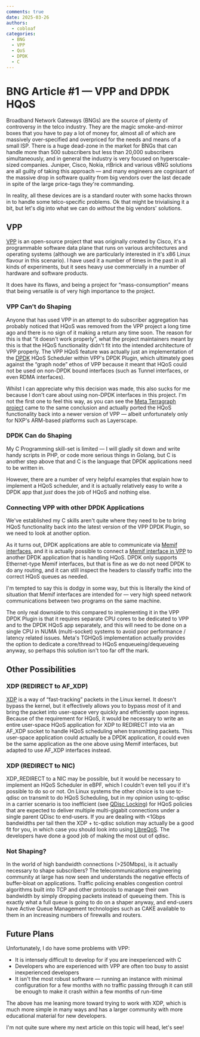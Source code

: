 ```yaml
---
comments: true
date: 2025-03-26
authors:
  - cobloaf
categories:
  - BNG
  - VPP
  - QoS
  - DPDK
  - C
---
```


# BNG Article #1 — VPP and DPDK HQoS

Broadband Network Gateways (BNGs) are the source of plenty of controversy in the telco industry. They are the magic smoke-and-mirror boxes that you have to pay a lot of money for, almost all of which are massively over-specified and overpriced for the needs and means of a small ISP. There is a huge dead-zone in the market for BNGs that can handle more than 500 subscribers but less than 20,000 subscribers simultaneously, and in general the industry is very focused on hyperscale-sized companies. Juniper, Cisco, Nokia, rtBrick and various vBNG solutions are all guilty of taking this approach — and many engineers are cognisant of the massive drop in software quality from big vendors over the last decade in spite of the large price-tags they're commanding.

In reality, all these devices are is a standard router with some hacks thrown in to handle some telco-specific problems. Ok that might be trivialising it a bit, but let's dig into what we can do _without_ the big vendors' solutions.

<!-- more -->

## VPP

[VPP](https://fd.io/docs/vpp/master) is an open-source project that was originally created by Cisco, it's a programmable software data plane that runs on various architectures and operating systems (although we are particularly interested in it's x86 Linux flavour in this scenario). I have used it a number of times in the past in all kinds of experiments, but it sees heavy use commercially in a number of hardware and software products.

It does have its flaws, and being a project for “mass-consumption” means that being versatile is of very high importance to the project.

### VPP Can't do Shaping

Anyone that has used VPP in an attempt to do subscriber aggregation has probably noticed that HQoS was removed from the VPP project a long time ago and there is no sign of it making a return any time soon. The reason for this is that “it doesn't work properly”, what the project maintainers meant by this is that the HQoS functionality didn't fit into the intended architecture of VPP properly. The VPP HQoS feature was actually just an implementation of the [DPDK](https://www.dpdk.org) HQoS Scheduler within VPP's DPDK Plugin, which ultimately goes against the “graph node” ethos of VPP because it meant that HQoS could not be used on non-DPDK bound interfaces (such as Tunnel interfaces, or even RDMA interfaces).

Whilst I can appreciate why this decision was made, this also sucks for me because I don't care about using non-DPDK interfaces in this project. I'm not the first one to feel this way, as you can see the [Meta Terragraph project](https://terragraph.com/docs/developer/VPP_Implementation#hqos-scheduler-tghqos) came to the same conclusion and actually ported the HQoS functionality back into a newer version of VPP — albeit unfortunately only for NXP's ARM-based platforms such as Layerscape.

### DPDK Can do Shaping

My C Programming skill-set is limited — I will gladly sit down and write handy scripts in PHP, or code more serious things in Golang, but C is another step above that and C is the language that DPDK applications need to be written in.

However, there are a number of very helpful examples that explain how to implement a HQoS scheduler, and it is actually relatively easy to write a DPDK app that _just_ does the job of HQoS and nothing else.

### Connecting VPP with other DPDK Applications

We've established my C skills aren't quite where they need to be to bring HQoS functionality back into the latest version of the VPP DPDK Plugin, so we need to look at another option.

As it turns out, DPDK applications are able to communicate via [Memif interfaces](https://doc.dpdk.org/guides/nics/memif.html), and it is actually possible to connect a [Memif interface in VPP](https://docs.fd.io/vpp/25.06/interfacing/libmemif/index.html) to another DPDK application that is handling HQoS. DPDK only supports Ethernet-type Memif interfaces, but that is fine as we do not need DPDK to do any routing, and it can still inspect the headers to classify traffic into the correct HQoS queues as needed.

I'm tempted to say this is dodgy in some way, but this is literally the kind of situation that Memif interfaces are intended for — very high speed network communications between two programs on the same machine.

The only real downside to this compared to implementing it in the VPP DPDK Plugin is that it requires separate CPU cores to be dedicated to VPP and to the DPDK HQoS app separately, and this will need to be done on a single CPU in NUMA (multi-socket) systems to avoid poor performance / latency related issues. Meta's TGHQoS implementation actually provides the option to dedicate a core/thread to HQoS enqueueing/dequeueing anyway, so perhaps this solution isn't too far off the mark.

## Other Possibilities

### XDP (REDIRECT to AF_XDP)

[XDP](https://www.datadoghq.com/blog/xdp-intro/) is a way of “fast-tracking” packets in the Linux kernel. It doesn't bypass the kernel, but it effectively allows you to bypass _most_ of it and bring the packet into user-space very quickly and efficiently upon ingress. Because of the requirement for HQoS, it would be necessary to write an entire user-space HQoS application for XDP to REDIRECT into via an AF_XDP socket to handle HQoS scheduling when transmitting packets. This user-space application could actually be a DPDK application, it could even be the same application as the one above using Memif interfaces, but adapted to use AF_XDP interfaces instead.

### XDP (REDIRECT to NIC)

XDP_REDIRECT to a NIC may be possible, but it would be necessary to implement an HQoS Scheduler in eBPF, which I couldn't even tell you if it's possible to do so or not. On Linux systems the other choice is to use tc-qdisc on transmit to do HQoS Scheduling, but in my opinion using tc-qdisc in a carrier scenario is too inefficient (see [QDisc Locking](https://unix.stackexchange.com/questions/704918/has-10-gbps-through-linux-tc-qdiscs-ever-been-solved)) for HQoS policies that are expected to deliver multiple multi-gigabit connections under a single parent QDisc to end-users. If you are dealing with <1Gbps bandwidths per tail then the XDP + tc-qdisc solution may actually be a good fit for you, in which case you should look into using [LibreQoS](https://libreqos.io). The developers have done a good job of making the most out of qdisc.

### Not Shaping?

In the world of high bandwidth connections (>250Mbps), is it actually necessary to shape subscribers? The telecommunications engineering community at large has now seen and understands the negative effects of buffer-bloat on applications. Traffic policing enables congestion control algorithms built into TCP and other protocols to manage their own bandwidth by simply dropping packets instead of queueing them. This is exactly what a full queue is going to do on a shaper anyway, and end-users have Active Queue Management technologies such as CAKE available to them in an increasing numbers of firewalls and routers.

## Future Plans

Unfortunately, I do have some problems with VPP:

- It is intensely difficult to develop for if you are inexperienced with C
- Developers who are experienced with VPP are often too busy to assist inexperienced developers
- It isn't the most robust software — running an instance with minimal configuration for a few months with no traffic passing through it can still be enough to make it crash within a few months of run-time

The above has me leaning more toward trying to work with XDP, which is much more simple in many ways and has a larger community with more educational material for new developers.

I'm not quite sure where my next article on this topic will head, let's see!
